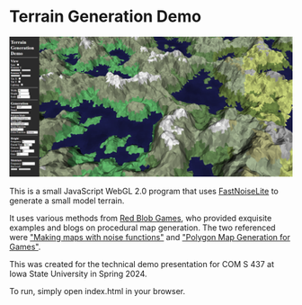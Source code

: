 # Terrain Generation Demo

![A screenshot of the demo being ran.](images/Application.png)

This is a small JavaScript WebGL 2.0 program that uses [FastNoiseLite](https://github.com/Auburn/FastNoiseLite) to generate a small model terrain.

It uses various methods from [Red Blob Games](https://www.redblobgames.com), who provided exquisite examples and blogs on procedural map generation. The two referenced were ["Making maps with noise functions"](https://www.redblobgames.com/maps/terrain-from-noise/) and ["Polygon Map Generation for Games"](http://www-cs-students.stanford.edu/~amitp/game-programming/polygon-map-generation/).

This was created for the technical demo presentation for COM S 437 at Iowa State University in Spring 2024.

To run, simply open index.html in your browser.